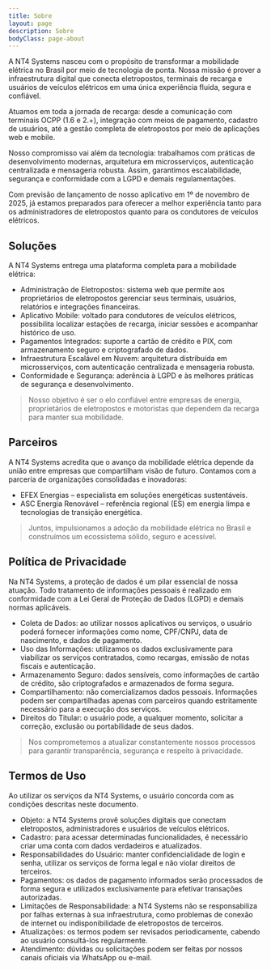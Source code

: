 ```yaml
---
title: Sobre
layout: page
description: Sobre
bodyClass: page-about
---
```


A NT4 Systems nasceu com o propósito de transformar a mobilidade elétrica no Brasil por meio de tecnologia de ponta.
Nossa missão é prover a infraestrutura digital que conecta eletropostos, terminais de recarga e usuários de veículos
elétricos em uma única experiência fluida, segura e confiável.

Atuamos em toda a jornada de recarga: desde a comunicação com terminais OCPP (1.6 e 2.+), integração com meios de
pagamento, cadastro de usuários, até a gestão completa de eletropostos por meio de aplicações web e mobile.

Nosso compromisso vai além da tecnologia: trabalhamos com práticas de desenvolvimento modernas, arquitetura em
microsserviços, autenticação centralizada e mensageria robusta. Assim, garantimos escalabilidade, segurança e
conformidade com a LGPD e demais regulamentações.

Com previsão de lançamento de nosso aplicativo em 1º de novembro de 2025, já estamos preparados para oferecer a melhor
experiência tanto para os administradores de eletropostos quanto para os condutores de veículos elétricos.

[//]: # (![Accounting Services]&#40;/images/thom-holmes-Lrfw0U_o9I0-unsplash.jpg&#41;)

## Soluções

A NT4 Systems entrega uma plataforma completa para a mobilidade elétrica:

- Administração de Eletropostos: sistema web que permite aos proprietários de eletropostos gerenciar seus terminais,
  usuários, relatórios e integrações financeiras.
- Aplicativo Mobile: voltado para condutores de veículos elétricos, possibilita localizar estações de recarga, iniciar
  sessões e acompanhar histórico de uso.
- Pagamentos Integrados: suporte a cartão de crédito e PIX, com armazenamento seguro e criptografado de dados.
- Infraestrutura Escalável em Nuvem: arquitetura distribuída em microsserviços, com autenticação centralizada e
  mensageria robusta.
- Conformidade e Segurança: aderência à LGPD e às melhores práticas de segurança e desenvolvimento.

> Nosso objetivo é ser o elo confiável entre empresas de energia, proprietários de eletropostos e motoristas que
> dependem da recarga para manter sua mobilidade.

## Parceiros

A NT4 Systems acredita que o avanço da mobilidade elétrica depende da união entre empresas que compartilham visão de
futuro. Contamos com a parceria de organizações consolidadas e inovadoras:

- EFEX Energias – especialista em soluções energéticas sustentáveis.
- ASC Energia Renovável – referência regional (ES) em energia limpa e tecnologias de transição energética.

> Juntos, impulsionamos a adoção da mobilidade elétrica no Brasil e construímos um ecossistema sólido, seguro e acessível.

## Política de Privacidade

Na NT4 Systems, a proteção de dados é um pilar essencial de nossa atuação. Todo tratamento de informações pessoais é realizado em conformidade com a Lei Geral de Proteção de Dados (LGPD) e demais normas aplicáveis.
- Coleta de Dados: ao utilizar nossos aplicativos ou serviços, o usuário poderá fornecer informações como nome, CPF/CNPJ, data de nascimento, e dados de pagamento.
- Uso das Informações: utilizamos os dados exclusivamente para viabilizar os serviços contratados, como recargas, emissão de notas fiscais e autenticação.
- Armazenamento Seguro: dados sensíveis, como informações de cartão de crédito, são criptografados e armazenados de forma segura.
- Compartilhamento: não comercializamos dados pessoais. Informações podem ser compartilhadas apenas com parceiros quando estritamente necessário para a execução dos serviços.
- Direitos do Titular: o usuário pode, a qualquer momento, solicitar a correção, exclusão ou portabilidade de seus dados.

> Nos comprometemos a atualizar constantemente nossos processos para garantir transparência, segurança e respeito à privacidade.

## Termos de Uso

Ao utilizar os serviços da NT4 Systems, o usuário concorda com as condições descritas neste documento.

- Objeto: a NT4 Systems provê soluções digitais que conectam eletropostos, administradores e usuários de veículos elétricos.
- Cadastro: para acessar determinadas funcionalidades, é necessário criar uma conta com dados verdadeiros e atualizados.
- Responsabilidades do Usuário: manter confidencialidade de login e senha, utilizar os serviços de forma legal e não violar direitos de terceiros.
- Pagamentos: os dados de pagamento informados serão processados de forma segura e utilizados exclusivamente para efetivar transações autorizadas.
- Limitações de Responsabilidade: a NT4 Systems não se responsabiliza por falhas externas à sua infraestrutura, como problemas de conexão de internet ou indisponibilidade de eletropostos de terceiros.
- Atualizações: os termos podem ser revisados periodicamente, cabendo ao usuário consultá-los regularmente.
- Atendimento: dúvidas ou solicitações podem ser feitas por nossos canais oficiais via WhatsApp ou e-mail.

